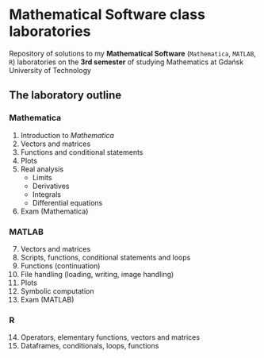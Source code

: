 # Mathematical Software class laboratories
Repository of solutions to my **Mathematical Software** (`Mathematica`, `MATLAB`, `R`) laboratories on the **3rd semester** of studying Mathematics at Gdańsk University of Technology

## The laboratory outline

### Mathematica
1. Introduction to *Mathematica*
2. Vectors and matrices
3. Functions and conditional statements
4. Plots
5. Real analysis
   - Limits
   - Derivatives
   - Integrals
   - Differential equations
6. Exam (Mathematica)

### MATLAB
7. Vectors and matrices
8. Scripts, functions, conditional statements and loops
9. Functions (continuation)
10. File handling (loading, writing, image handling)
11. Plots
12. Symbolic computation
13. Exam (MATLAB)

### R
14. Operators, elementary functions, vectors and matrices
15. Dataframes, conditionals, loops, functions 
